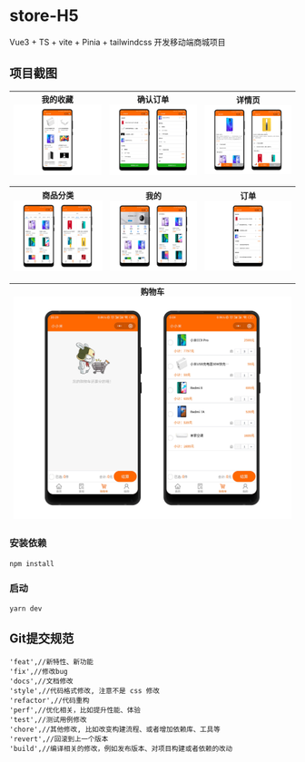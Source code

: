 # store-H5

Vue3 + TS + vite + Pinia + tailwindcss 开发移动端商城项目

## 项目截图
| 我的收藏 ![我的收藏](./public/imgs/collection.png "我的收藏.png") | 确认订单 ![确认订单](./public/imgs/confirmOrder.png "确认订单.png") | 详情页 ![详情页](./public/imgs/detail.png "详情页.png") |
| ----------------------------------------------------- | ----------------------------------------------------------- | ------------------------------------------ |

| 商品分类 ![商品分类](./public/imgs/goods.png "商品分类.png") | 我的 ![我的](./public/imgs/home.png "我的.png") | 订单 ![订单](./public/imgs/orders.png "订单.png") |
| ------------------------------------------------------ | ------------------------------------------------------------ | -------------------------------------------------- |

| 购物车 ![购物车](./public/imgs/shoppingCart.png "购物车.png") 
| ----------------------------------------- |

### 安装依赖
```bsah
npm install
```

### 启动
```bsah
yarn dev
```

## Git提交规范
```
'feat',//新特性、新功能
'fix',//修改bug
'docs',//文档修改
'style',//代码格式修改, 注意不是 css 修改
'refactor',//代码重构
'perf',//优化相关，比如提升性能、体验
'test',//测试用例修改
'chore',//其他修改, 比如改变构建流程、或者增加依赖库、工具等
'revert',//回滚到上一个版本
'build',//编译相关的修改，例如发布版本、对项目构建或者依赖的改动
```
